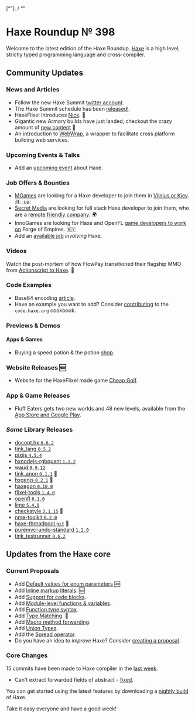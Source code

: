 [_template]: ../templates/roundup.html
[date]: / "2017-08-31 14:55:00"
[modified]: / "2017-08-31 15:15:00"
[published]: / "2017-08-31 15:30:00"
[description]: / "The latest news covering the Haxe community, featuring upcoming talks, the latest HaxeLib releases, game previews and lots more!"
[“”]: / “”

# Haxe Roundup № 398

Welcome to the latest edition of the Haxe Roundup. [Haxe](http://haxe.org/?utm_source=haxe.io) is a high level, strictly typed programming language and cross-compiler.

## Community Updates

### News and Articles

- Follow the new Haxe Summit [twitter account](https://twitter.com/HaxeSummit/).
- The Haxe Summit schedule has been [released!](http://summit.haxe.org/#schedule).
- HaxeFlixel Introduces [Nick](https://twitter.com/HaxeFlixel/status/901519598301917184). :tada:
- Gigantic new Armory builds have just landed, checkout the crazy amount of [new content](https://twitter.com/luboslenco/status/901103862140084226) :star2:
- An introduction to [WebWrap](http://sallu.tuxfamily.org/-WebHaxe-), a wrapper to facilitate cross platform building web services.

### Upcoming Events & Talks

- Add an [upcoming event](https://github.com/skial/haxe.io/labels/events) about Haxe.

### Job Offers & Bounties

- [MGames](http://mgames.lt/) are looking for a Haxe developer to join them in [Vilnius or Kiev](https://groups.google.com/forum/#!msg/haxelang/fSUhrOHsrnI/wWSt6lNlAgAJ;context-place=forum/haxelang). :lt: :ua:
- [Secret Media](https://twitter.com/SecretMediaInc) are looking for full stack Haxe developer to join them, who are a [remote friendly company](https://github.com/skial/haxe.io/issues/407). :earth_africa:
- InnoGames are looking for Haxe and OpenFL [game developers to work on](https://github.com/skial/haxe.io/issues/414) Forge of Empires. :belarus:
- Add an [available job](https://github.com/skial/haxe.io/labels/jobs) _involving_ Haxe.

### Videos

Watch the post-mortem of how FlowPay transitioned their flagship MMO from [Actionscript to Haxe](https://www.youtube.com/watch?v=nGl3pDhYC9o). :star2:

### Code Examples

- Base64 encoding [article](http://code.haxe.org/category/other/base64-encoding.html).
- Have an example you want to add? Consider [contributing](https://github.com/HaxeFoundation/code-cookbook#contributing-articles) to the `code.haxe.org` cookbook.

### Previews & Demos

#### Apps & Games

- Buying a speed potion & the potion [shop](https://twitter.com/5Mixer/status/901328780630806528).

### Website Releases :new:

- Website for the HaxeFlixel made game [Cheap Golf](https://twitter.com/TiagoLing/status/900821647460114439).

### App & Game Releases

- Fluff Eaters gets two new worlds and 48 new levels, available from the [App Store and Google Play](https://twitter.com/fluffeaters/status/900552996454637568).

### _Some_ Library Releases

- [docopt.hx `0.6.2`](http://lib.haxe.org/p/docopt/)
- [tink_lang `0.5.2`](http://lib.haxe.org/p/tink_lang)
- [pixijs `4.5.4`](http://lib.haxe.org/p/pixijs)
- [hxnodejs-rgbquant `1.1.2`](http://lib.haxe.org/p/hxnodejs-rgbquant)
- [waud `0.9.12`](http://lib.haxe.org/p/docopt/)
- [tink_anon `0.1.1`](http://lib.haxe.org/p/tink_anon) :star2: 
- [hxgenjs `0.2.1`](http://lib.haxe.org/p/hxgenjs) :star2: 
- [haxegon `0.10.0`](http://lib.haxe.org/p/haxegon)
- [flixel-tools `1.4.0`](http://lib.haxe.org/p/flixel-tools)
- [openfl `6.1.0`](http://lib.haxe.org/p/openfl)
- [lime `5.4.0`](http://lib.haxe.org/p/lime)
- [checkstyle `2.1.15`](http://lib.haxe.org/p/checkstyle) :star2: 
- [nme-toolkit `6.2.0`](http://lib.haxe.org/p/nme-toolkit)
- [haxe-threadpool `git`](https://github.com/thomasuster/haxe-threadpool) :star2: 
- [puremvc-undo-standard `1.2.0`](http://lib.haxe.org/p/puremvc-undo-standard)
- [tink_testrunner `0.6.2`](http://lib.haxe.org/p/tink_testrunner)

## Updates from the Haxe core

### Current Proposals

- Add [Default values for enum parameters](https://github.com/HaxeFoundation/haxe-evolution/issues/27) :new:
- Add [Inline markup literals](https://github.com/HaxeFoundation/haxe-evolution/pull/26). :new:
- Add [Support for code blocks](https://github.com/HaxeFoundation/haxe-evolution/pull/25).
- Add [Module-level functions & variables](https://github.com/HaxeFoundation/haxe-evolution/pull/24).
- Add [Function type syntax](https://github.com/HaxeFoundation/haxe-evolution/pull/23).
- Add [Type Matching](https://github.com/HaxeFoundation/haxe-evolution/pull/20). :star2:
- Add [Macro method forwarding](https://github.com/HaxeFoundation/haxe-evolution/pull/18).
- Add [Union Types](https://github.com/HaxeFoundation/haxe-evolution/pull/11).
- Add the [Spread operator](https://github.com/HaxeFoundation/haxe-evolution/pull/7).
- Do you have an idea to _improve_ Haxe? Consider [creating a proposal].

### Core Changes

15 commits have been made to Haxe compiler in the [last week].

- Can't extract forwarded fields of abstract - [fixed](https://github.com/HaxeFoundation/haxe/issues/6532).

You can get started using the latest features by downloading a [nightly build] of Haxe.

Take it easy everyone and have a good week!

[last week]: https://github.com/issues?utf8=%E2%9C%93&q=closed%3A2017-08-23..2017-08-31+org%3Ahaxefoundation+is%3Aclosed+
[nightly build]: http://build.haxe.org
[creating a proposal]: https://github.com/HaxeFoundation/haxe-evolution
